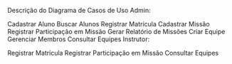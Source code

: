 Descrição do Diagrama de Casos de Uso
Admin:

Cadastrar Aluno
Buscar Alunos
Registrar Matrícula
Cadastrar Missão
Registrar Participação em Missão
Gerar Relatório de Missões
Criar Equipe
Gerenciar Membros
Consultar Equipes
Instrutor:

Registrar Matrícula
Registrar Participação em Missão
Consultar Equipes
